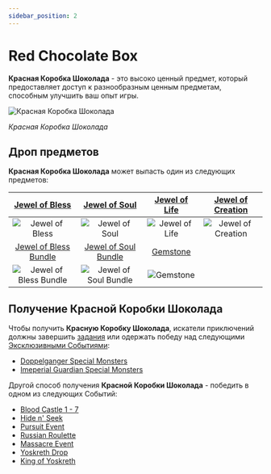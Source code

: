 ```yaml
---
sidebar_position: 2
---
```


# Red Chocolate Box

**Красная Коробка Шоколада** - это высоко ценный предмет, который предоставляет доступ к разнообразным ценным предметам, способным улучшить ваш опыт игры.

![Красная Коробка Шоколада](/img/items/item-bags/red-chocolate-box.png)

_Красная Коробка Шоколада_

## Дроп предметов

**Красная Коробка Шоколада** может выпасть один из следующих предметов:

|    [Jewel of Bless](/items/jewels/regular-jewels/jewel-of-bless)     |    [Jewel of Soul](/items/jewels/regular-jewels/jewel-of-soul)     | [Jewel of Life](/items/jewels/regular-jewels/jewel-of-life) | [Jewel of Creation](/items/jewels/regular-jewels/jewel-of-creation) |
| :------------------------------------------------------------------: | :----------------------------------------------------------------: | :---------------------------------------------------------: | :-----------------------------------------------------------------: |
|            ![Jewel of Bless](/img/items/jewels/bless.png)            |            ![Jewel of Soul](/img/items/jewels/soul.png)            |        ![Jewel of Life](/img/items/jewels/life.png)         |        ![Jewel of Creation](/img/items/jewels/creation.png)         |
| [Jewel of Bless Bundle](/items/jewels/regular-jewels/jewel-of-bless) | [Jewel of Soul Bundle](/items/jewels/regular-jewels/jewel-of-soul) |      [Gemstone](/items/jewels/regular-jewels/gemstone)      |
|       ![Jewel of Bless Bundle](/img/items/jewels/bless-10.png)       |       ![Jewel of Soul Bundle](/img/items/jewels/soul-10.png)       |         ![Gemstone](/img/items/jewels/gemstone.png)         |

## Получение Красной Коробки Шоколада

Чтобы получить **Красную Коробку Шоколада**, искатели приключений должны завершить [задания](/gameplay-systems/quest-system) или одержать победу над следующими [Эксклюзивными Событиями](/category/events-exclusive-monsters):

- [Doppelganger Special Monsters](/category/doppelganger)
- [Imeperial Guardian Special Monsters](/category/imperial-guardian)

Другой способ получения **Красной Коробки Шоколада** - победить в одном из следующих Событий:

- [Blood Castle 1 - 7](/events/blood-castle)
- [Hide n' Seek](/events/others/hide-n-seek)
- [Pursuit Event](/events/others/pursuit)
- [Russian Roulette](/events/others/russian-roulette)
- [Massacre Event](/events/others/massacre)
- [Yoskreth Drop](/events/others/yoskreth-drop)
- [King of Yoskreth](/events/combat-events/king-of-yoskreth)
